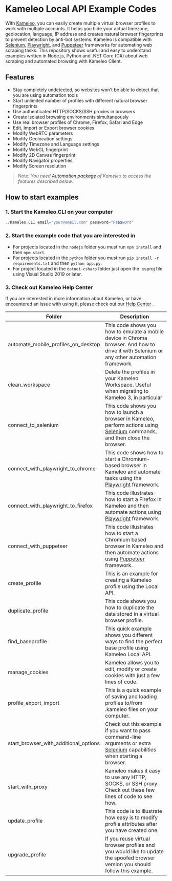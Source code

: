 # Kameleo Local API Example Codes

With [Kameleo](https://kameleo.io), you can easily create multiple virtual browser profiles to work with multiple accounts. It helps you hide your actual timezone, geolocation, language, IP address and creates natural browser fingerprints to prevent detection by anti-bot systems. Kameleo is compatible with [Selenium](https://www.selenium.dev/), [Playwright](https://playwright.dev/), and [Puppeteer](https://pptr.dev/) frameworks for automating web scraping tasks. This repository shows useful and easy to understand examples written in Node.js, Python and .NET Core (C#) about web scraping and automated browsing with Kameleo Client.

## Features

-   Stay completely undetected, so websites won’t be able to detect that you are using automation tools
-   Start unlimited number of profiles with different natural browser fingerprints
-   Use authenticated HTTP/SOCKS/SSH proxies in browsers
-   Create isolated browsing environments simultaneously
-   Use real browser profiles of Chrome, Firefox, Safari and Edge
-   Edit, Import or Export browser cookies
-   Modify WebRTC parameters
-   Modify Geolocation settings
-   Modify Timezone and Language settings
-   Modify WebGL fingerprint
-   Modify 2D Canvas fingerprint
-   Modify Navigator properties
-   Modify Screen resolution

> Note: _You need [Automation package](https://kameleo.io/learn-more/automation/) of Kameleo to access the features described below._

## How to start examples

### 1. Start the Kameleo.CLI on your computer

```powershell
./Kameleo.CLI email="your@email.com" password="Pa$$w0rd"
```

### 2. Start the example code that you are interested in

-   For projects located in the `nodejs` folder you must run `npm install` and then `npm start`.
-   For projects located in the `python` folder you must run `pip install -r requirements.txt` and then `python app.py`.
-   For project located in the `dotnet-csharp` folder just open the .csproj file using Visual Studio 2019 or later.

### 3. Check out Kameleo Help Center

If you are interested in more information about Kameleo, or have encountered an issue with using it, please check out our [Help Center](https://help.kameleo.io/) .

| Folder                                | Description                                                                                                                                               |
| ------------------------------------- | --------------------------------------------------------------------------------------------------------------------------------------------------------- |
| automate_mobile_profiles_on_desktop   | This code shows you how to emulate a mobile device in Chroma browser. And how to drive it with Selenium or any other automation framework.                |
| clean_workspace                       | Delete the profiles in your Kameleo Workspace. Useful when migrating to Kameleo 3, in particular                                                          |
| connect_to_selenium                   | This code shows you how to launch a browser in Kameleo, perform actions using [Selenium](https://www.selenium.dev/) commands, and then close the browser. |
| connect_with_playwright_to_chrome     | This code shows how to start a Chromium-based browser in Kameleo and automate tasks using the [Playwright](https://playwright.dev/) framework.            |
| connect_with_playwright_to_firefox    | This code illustrates how to start a Firefox in Kameleo and then automate actions using [Playwright](https://playwright.dev/) framework.                  |
| connect_with_puppeteer                | This code illustrates how to start a Chromium based browser in Kameleo and then automate actions using [Puppeteer](https://pptr.dev/) framework.          |
| create_profile                        | This is an example for creating a Kameleo profile using the Local API.                                                                                    |
| duplicate_profile                     | This code shows you how to duplicate the data stored in a virtual browser profile.                                                                        |
| find_baseprofile                      | This quick example shows you different ways to find the perfect base profile using Kameleo Local API.                                                     |
| manage_cookies                        | Kameleo allows you to edit, modify or create cookies with just a few lines of code.                                                                       |
| profile_export_import                 | This is a quick example of saving and loading profiles to/from .kameleo files on your computer.                                                           |
| start_browser_with_additional_options | Check out this example if you want to pass command-line arguments or extra [Selenium](https://www.selenium.dev/) capabilities when starting a browser.    |
| start_with_proxy                      | Kameleo makes it easy to use any HTTP, SOCKS, or SSH proxy. Check out these few lines of code to see how.                                                 |
| update_profile                        | This code is to illustrate how easy is to modify profile attributes after you have created one.                                                           |
| upgrade_profile                       | If you reuse virtual browser profiles and you would like to update the spoofed browser version you should follow this example.                            |
